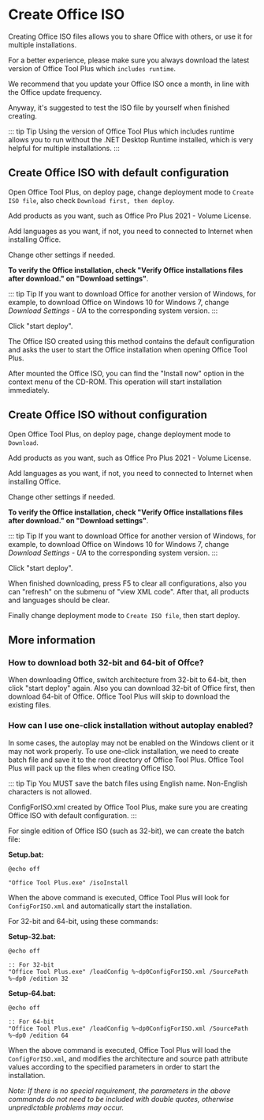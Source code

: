 # Create Office ISO

Creating Office ISO files allows you to share Office with others, or use it for multiple installations.

For a better experience, please make sure you always download the latest version of Office Tool Plus which `includes runtime`.

We recommend that you update your Office ISO once a month, in line with the Office update frequency.

Anyway, it's suggested to test the ISO file by yourself when finished creating.

::: tip Tip
Using the version of Office Tool Plus which includes runtime allows you to run without the .NET Desktop Runtime installed, which is very helpful for multiple installations.
:::

## Create Office ISO with default configuration

Open Office Tool Plus, on deploy page, change deployment mode to `Create ISO file`, also check `Download first, then deploy`.

Add products as you want, such as Office Pro Plus 2021 - Volume License.

Add languages as you want, if not, you need to connected to Internet when installing Office.

Change other settings if needed.

**To verify the Office installation, check "Verify Office installations files after download." on "Download settings"**.

::: tip Tip
If you want to download Office for another version of Windows, for example, to download Office on Windows 10 for Windows 7, change *Download Settings - UA* to the corresponding system version.
:::

Click "start deploy".

The Office ISO created using this method contains the default configuration and asks the user to start the Office installation when opening Office Tool Plus.

After mounted the Office ISO, you can find the "Install now" option in the context menu of the CD-ROM. This operation will start installation immediately.

## Create Office ISO without configuration

Open Office Tool Plus, on deploy page, change deployment mode to `Download`.

Add products as you want, such as Office Pro Plus 2021 - Volume License.

Add languages as you want, if not, you need to connected to Internet when installing Office.

Change other settings if needed.

**To verify the Office installation, check "Verify Office installations files after download." on "Download settings"**.

::: tip Tip
If you want to download Office for another version of Windows, for example, to download Office on Windows 10 for Windows 7, change *Download Settings - UA* to the corresponding system version.
:::

Click "start deploy".

When finished downloading, press F5 to clear all configurations, also you can "refresh" on the submenu of "view XML code". After that, all products and languages should be clear.

Finally change deployment mode to `Create ISO file`, then start deploy.

## More information

### How to download both 32-bit and 64-bit of Offce?

When downloading Office, switch architecture from 32-bit to 64-bit, then click "start deploy" again. Also you can download 32-bit of Office first, then download 64-bit of Office. Office Tool Plus will skip to download the existing files.

### How can I use one-click installation without autoplay enabled?

In some cases, the autoplay may not be enabled on the Windows client or it may not work properly. To use one-click installation, we need to create batch file and save it to the root directory of Office Tool Plus. Office Tool Plus will pack up the files when creating Office ISO.

::: tip Tip
You MUST save the batch files using English name. Non-English characters is not allowed.

ConfigForISO.xml created by Office Tool Plus, make sure you are creating Office ISO with default configuration.
:::

For single edition of Office ISO (such as 32-bit), we can create the batch file:

**Setup.bat:**

```batch
@echo off

"Office Tool Plus.exe" /isoInstall
```

When the above command is executed, Office Tool Plus will look for `ConfigForISO.xml` and automatically start the installation.

For 32-bit and 64-bit, using these commands:

**Setup-32.bat:**

```batch
@echo off

:: For 32-bit
"Office Tool Plus.exe" /loadConfig %~dp0ConfigForISO.xml /SourcePath %~dp0 /edition 32
```

**Setup-64.bat:**

```batch
@echo off

:: For 64-bit
"Office Tool Plus.exe" /loadConfig %~dp0ConfigForISO.xml /SourcePath %~dp0 /edition 64
```

When the above command is executed, Office Tool Plus will load the `ConfigForISO.xml`, and modifies the architecture and source path attribute values according to the specified parameters in order to start the installation.

_Note: If there is no special requirement, the parameters in the above commands do not need to be included with double quotes, otherwise unpredictable problems may occur._
